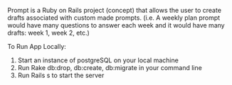 Prompt is a Ruby on Rails project (concept) that allows the user to create drafts
associated with custom made prompts. (i.e. A weekly plan prompt would have many
questions to answer each week and it would have many drafts: week 1, week 2, etc.)

To Run App Locally:

1. Start an instance of postgreSQL on your local machine
2. Run Rake db:drop, db:create, db:migrate in your command line
3. Run Rails s to start the server

